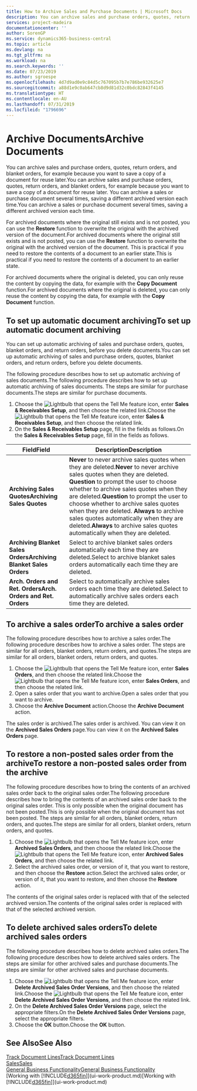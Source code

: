 ```yaml
---
title: How to Archive Sales and Purchase Documents | Microsoft Docs
description: You can archive sales and purchase orders, quotes, return orders, and blanket orders, and you can use the archived document to recreate the document that it was archived from.
services: project-madeira
documentationcenter: ''
author: SorenGP
ms.service: dynamics365-business-central
ms.topic: article
ms.devlang: na
ms.tgt_pltfrm: na
ms.workload: na
ms.search.keywords: ''
ms.date: 07/23/2019
ms.author: sgroespe
ms.openlocfilehash: 4d7d9ad0e9c84d5c767095b7b7e786be932625e7
ms.sourcegitcommit: a88d1e9c0ab647cb8d9d81d32c0bdc82843f4145
ms.translationtype: HT
ms.contentlocale: en-AU
ms.lasthandoff: 07/31/2019
ms.locfileid: "1796696"
---
```

# <a name="archive-documents"></a><span data-ttu-id="73a50-103">Archive Documents</span><span class="sxs-lookup"><span data-stu-id="73a50-103">Archive Documents</span></span>
<span data-ttu-id="73a50-104">You can archive sales and purchase orders, quotes, return orders, and blanket orders, for example because you want to save a copy of a document for reuse later.</span><span class="sxs-lookup"><span data-stu-id="73a50-104">You can archive sales and purchase orders, quotes, return orders, and blanket orders, for example because you want to save a copy of a document for reuse later.</span></span> <span data-ttu-id="73a50-105">You can archive a sales or purchase document several times, saving a different archived version each time.</span><span class="sxs-lookup"><span data-stu-id="73a50-105">You can archive a sales or purchase document several times, saving a different archived version each time.</span></span>

<span data-ttu-id="73a50-106">For archived documents where the original still exists and is not posted, you can use the **Restore** function to overwrite the original with the archived version of the document.</span><span class="sxs-lookup"><span data-stu-id="73a50-106">For archived documents where the original still exists and is not posted, you can use the **Restore** function to overwrite the original with the archived version of the document.</span></span> <span data-ttu-id="73a50-107">This is practical if you need to restore the contents of a document to an earlier state.</span><span class="sxs-lookup"><span data-stu-id="73a50-107">This is practical if you need to restore the contents of a document to an earlier state.</span></span>

<span data-ttu-id="73a50-108">For archived documents where the original is deleted, you can only reuse the content by copying the data, for example with the **Copy Document** function.</span><span class="sxs-lookup"><span data-stu-id="73a50-108">For archived documents where the original is deleted, you can only reuse the content by copying the data, for example with the **Copy Document** function.</span></span>   

## <a name="to-set-up-automatic-document-archiving"></a><span data-ttu-id="73a50-109">To set up automatic document archiving</span><span class="sxs-lookup"><span data-stu-id="73a50-109">To set up automatic document archiving</span></span>  
<span data-ttu-id="73a50-110">You can set up automatic archiving of sales and purchase orders, quotes, blanket orders, and return orders, before you delete documents.</span><span class="sxs-lookup"><span data-stu-id="73a50-110">You can set up automatic archiving of sales and purchase orders, quotes, blanket orders, and return orders, before you delete documents.</span></span>

<span data-ttu-id="73a50-111">The following procedure describes how to set up automatic archiving of sales documents.</span><span class="sxs-lookup"><span data-stu-id="73a50-111">The following procedure describes how to set up automatic archiving of sales documents.</span></span> <span data-ttu-id="73a50-112">The steps are similar for purchase documents.</span><span class="sxs-lookup"><span data-stu-id="73a50-112">The steps are similar for purchase documents.</span></span>
1.  <span data-ttu-id="73a50-113">Choose the ![Lightbulb that opens the Tell Me feature](media/ui-search/search_small.png "Tell me what you want to do") icon, enter **Sales & Receivables Setup**, and then choose the related link.</span><span class="sxs-lookup"><span data-stu-id="73a50-113">Choose the ![Lightbulb that opens the Tell Me feature](media/ui-search/search_small.png "Tell me what you want to do") icon, enter **Sales & Receivables Setup**, and then choose the related link.</span></span>
2. <span data-ttu-id="73a50-114">On the **Sales & Receivables Setup** page, fill in the fields as follows.</span><span class="sxs-lookup"><span data-stu-id="73a50-114">On the **Sales & Receivables Setup** page, fill in the fields as follows.</span></span>

|<span data-ttu-id="73a50-115">Field</span><span class="sxs-lookup"><span data-stu-id="73a50-115">Field</span></span>|<span data-ttu-id="73a50-116">Description</span><span class="sxs-lookup"><span data-stu-id="73a50-116">Description</span></span>|
|-----|-----------|
|<span data-ttu-id="73a50-117">**Archiving Sales Quotes**</span><span class="sxs-lookup"><span data-stu-id="73a50-117">**Archiving Sales Quotes**</span></span>|<span data-ttu-id="73a50-118">**Never** to never archive sales quotes when they are deleted.</span><span class="sxs-lookup"><span data-stu-id="73a50-118">**Never** to never archive sales quotes when they are deleted.</span></span> <span data-ttu-id="73a50-119">**Question** to prompt the user to choose whether to archive sales quotes when they are deleted.</span><span class="sxs-lookup"><span data-stu-id="73a50-119">**Question** to prompt the user to choose whether to archive sales quotes when they are deleted.</span></span> <span data-ttu-id="73a50-120">**Always** to archive sales quotes automatically when they are deleted.</span><span class="sxs-lookup"><span data-stu-id="73a50-120">**Always** to archive sales quotes automatically when they are deleted.</span></span>|
|<span data-ttu-id="73a50-121">**Archiving Blanket Sales Orders**</span><span class="sxs-lookup"><span data-stu-id="73a50-121">**Archiving Blanket Sales Orders**</span></span>|<span data-ttu-id="73a50-122">Select to archive blanket sales orders automatically each time they are deleted.</span><span class="sxs-lookup"><span data-stu-id="73a50-122">Select to archive blanket sales orders automatically each time they are deleted.</span></span>|
|<span data-ttu-id="73a50-123">**Arch. Orders and Ret. Orders**</span><span class="sxs-lookup"><span data-stu-id="73a50-123">**Arch. Orders and Ret. Orders**</span></span>|<span data-ttu-id="73a50-124">Select to automatically archive sales orders each time they are deleted.</span><span class="sxs-lookup"><span data-stu-id="73a50-124">Select to automatically archive sales orders each time they are deleted.</span></span>|

## <a name="to-archive-a-sales-order"></a><span data-ttu-id="73a50-125">To archive a sales order</span><span class="sxs-lookup"><span data-stu-id="73a50-125">To archive a sales order</span></span>
<span data-ttu-id="73a50-126">The following procedure describes how to archive a sales order.</span><span class="sxs-lookup"><span data-stu-id="73a50-126">The following procedure describes how to archive a sales order.</span></span> <span data-ttu-id="73a50-127">The steps are similar for all orders, blanket orders, return orders, and quotes.</span><span class="sxs-lookup"><span data-stu-id="73a50-127">The steps are similar for all orders, blanket orders, return orders, and quotes.</span></span>

1.  <span data-ttu-id="73a50-128">Choose the ![Lightbulb that opens the Tell Me feature](media/ui-search/search_small.png "Tell me what you want to do") icon, enter **Sales Orders**, and then choose the related link.</span><span class="sxs-lookup"><span data-stu-id="73a50-128">Choose the ![Lightbulb that opens the Tell Me feature](media/ui-search/search_small.png "Tell me what you want to do") icon, enter **Sales Orders**, and then choose the related link.</span></span>  
2.  <span data-ttu-id="73a50-129">Open a sales order that you want to archive.</span><span class="sxs-lookup"><span data-stu-id="73a50-129">Open a sales order that you want to archive.</span></span>  
3.  <span data-ttu-id="73a50-130">Choose the **Archive Document** action.</span><span class="sxs-lookup"><span data-stu-id="73a50-130">Choose the **Archive Document** action.</span></span>

<span data-ttu-id="73a50-131">The sales order is archived.</span><span class="sxs-lookup"><span data-stu-id="73a50-131">The sales order is archived.</span></span> <span data-ttu-id="73a50-132">You can view it on the **Archived Sales Orders** page.</span><span class="sxs-lookup"><span data-stu-id="73a50-132">You can view it on the **Archived Sales Orders** page.</span></span>

## <a name="to-restore-a-non-posted-sales-order-from-the-archive"></a><span data-ttu-id="73a50-133">To restore a non-posted sales order from the archive</span><span class="sxs-lookup"><span data-stu-id="73a50-133">To restore a non-posted sales order from the archive</span></span>
<span data-ttu-id="73a50-134">The following procedure describes how to bring the contents of an archived sales order back to the original sales order.</span><span class="sxs-lookup"><span data-stu-id="73a50-134">The following procedure describes how to bring the contents of an archived sales order back to the original sales order.</span></span> <span data-ttu-id="73a50-135">This is only possible when the original document has not been posted.</span><span class="sxs-lookup"><span data-stu-id="73a50-135">This is only possible when the original document has not been posted.</span></span> <span data-ttu-id="73a50-136">The steps are similar for all orders, blanket orders, return orders, and quotes.</span><span class="sxs-lookup"><span data-stu-id="73a50-136">The steps are similar for all orders, blanket orders, return orders, and quotes.</span></span>

1. <span data-ttu-id="73a50-137">Choose the ![Lightbulb that opens the Tell Me feature](media/ui-search/search_small.png "Tell me what you want to do") icon, enter **Archived Sales Orders**, and then choose the related link.</span><span class="sxs-lookup"><span data-stu-id="73a50-137">Choose the ![Lightbulb that opens the Tell Me feature](media/ui-search/search_small.png "Tell me what you want to do") icon, enter **Archived Sales Orders**, and then choose the related link.</span></span>
2. <span data-ttu-id="73a50-138">Select the archived sales order, or version of it, that you want to restore, and then choose the **Restore** action.</span><span class="sxs-lookup"><span data-stu-id="73a50-138">Select the archived sales order, or version of it, that you want to restore, and then choose the **Restore** action.</span></span>  

<span data-ttu-id="73a50-139">The contents of the original sales order is replaced with that of the selected archived version.</span><span class="sxs-lookup"><span data-stu-id="73a50-139">The contents of the original sales order is replaced with that of the selected archived version.</span></span>

## <a name="to-delete-archived-sales-orders"></a><span data-ttu-id="73a50-140">To delete archived sales orders</span><span class="sxs-lookup"><span data-stu-id="73a50-140">To delete archived sales orders</span></span>
<span data-ttu-id="73a50-141">The following procedure describes how to delete archived sales orders.</span><span class="sxs-lookup"><span data-stu-id="73a50-141">The following procedure describes how to delete archived sales orders.</span></span> <span data-ttu-id="73a50-142">The steps are similar for other archived sales and purchase documents.</span><span class="sxs-lookup"><span data-stu-id="73a50-142">The steps are similar for other archived sales and purchase documents.</span></span>

1.  <span data-ttu-id="73a50-143">Choose the ![Lightbulb that opens the Tell Me feature](media/ui-search/search_small.png "Tell me what you want to do") icon, enter **Delete Archived Sales Order Versions**, and then choose the related link.</span><span class="sxs-lookup"><span data-stu-id="73a50-143">Choose the ![Lightbulb that opens the Tell Me feature](media/ui-search/search_small.png "Tell me what you want to do") icon, enter **Delete Archived Sales Order Versions**, and then choose the related link.</span></span>  
2.  <span data-ttu-id="73a50-144">On the **Delete Archived Sales Order Versions** page, select the appropriate filters.</span><span class="sxs-lookup"><span data-stu-id="73a50-144">On the **Delete Archived Sales Order Versions** page, select the appropriate filters.</span></span>  
3.  <span data-ttu-id="73a50-145">Choose the **OK** button.</span><span class="sxs-lookup"><span data-stu-id="73a50-145">Choose the **OK** button.</span></span>

## <a name="see-also"></a><span data-ttu-id="73a50-146">See Also</span><span class="sxs-lookup"><span data-stu-id="73a50-146">See Also</span></span>
[<span data-ttu-id="73a50-147">Track Document Lines</span><span class="sxs-lookup"><span data-stu-id="73a50-147">Track Document Lines</span></span>](across-how-to-track-document-lines.md)  
[<span data-ttu-id="73a50-148">Sales</span><span class="sxs-lookup"><span data-stu-id="73a50-148">Sales</span></span>](sales-manage-sales.md)  
[<span data-ttu-id="73a50-149">General Business Functionality</span><span class="sxs-lookup"><span data-stu-id="73a50-149">General Business Functionality</span></span>](ui-across-business-areas.md)  
<span data-ttu-id="73a50-150">[Working with [!INCLUDE[d365fin](includes/d365fin_md.md)]](ui-work-product.md)</span><span class="sxs-lookup"><span data-stu-id="73a50-150">[Working with [!INCLUDE[d365fin](includes/d365fin_md.md)]](ui-work-product.md)</span></span>
